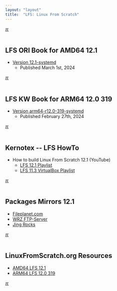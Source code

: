 ```yaml
---
layout: "layout"
title:  "LFS: Linux From Scratch"
---
```


[&#x213C;](#idxXXX)<br id="idx000"><br>
## LFS ORI Book for AMD64 12.1
* [Version 12.1-systemd](amd64/)
  * Published March 1st, 2024

[&#x213C;](#)<br id="idx001"><br>
## LFS KW Book for ARM64 12.0 319
* [Version arm64-r12.0-319-systemd](arm64/)
  * Published February 27th, 2024

[&#x213C;](#)<br id="idx002"><br>
## Kernotex -- LFS HowTo
* How to build Linux From Scratch 12.1 (YouTube)
  * [LFS 12.1 Playlist](https://www.youtube.com/watch?v=L6EXaLt7SBE&list=PLyc5xVO2uDsCKdz6-Ojah0o-ZTqGE7HEX)
  * [LFS 11.3 VirtualBox Playlist](https://www.youtube.com/playlist?list=PLyc5xVO2uDsB4gJ2dPySvs2eK_roFwKeb)

[&#x213C;](#)<br id="idx003"><br>
## Packages Mirrors 12.1
* [Fileplanet.com](https://mirror.fileplanet.com/lfs/pub/lfs/lfs-packages/12.1/)
* [WRZ FTP-Server](https://ftp.wrz.de/pub/LFS/lfs-packages/12.1/)
* [Jing Rocks](https://repo.jing.rocks/lfs/lfs-packages/12.1/)

[&#x213C;](#)<br id="idx004"><br>
## LinuxFromScratch.org Resources
* [AMD64 LFS 12.1](https://www.linuxfromscratch.org/lfs/view/12.1/)
* [ARM64 LFS 12.0 319](https://www.linuxfromscratch.org/~xry111/lfs/view/arm64-systemd/)

[&#x213C;](#)<br id="idxXXX"><br>

